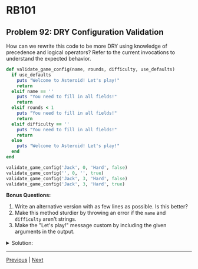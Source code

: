 # RB101
## Problem 92: DRY Configuration Validation

How can we rewrite this code to be more DRY using knowledge of precedence and logical operators? Refer to the current invocations to understand the expected behavior.

```ruby
def validate_game_config(name, rounds, difficulty, use_defaults)
  if use_defaults
    puts "Welcome to Asteroid! Let's play!"
    return
  elsif name == ''
    puts "You need to fill in all fields!"
    return
  elsif rounds < 1
    puts "You need to fill in all fields!"
    return
  elsif difficulty == ''
    puts "You need to fill in all fields!"
    return
  else
    puts "Welcome to Asteroid! Let's play!"
  end
end

validate_game_config('Jack', 0, 'Hard', false)
validate_game_config('', 0, '', true)
validate_game_config('Jack', 3, 'Hard', false)
validate_game_config('Jack', 3, 'Hard', true)
```

**Bonus Questions:**
1. Write an alternative version with as few lines as possible. Is this better?
2. Make this method sturdier by throwing an error if the `name` and `difficulty` aren't strings.
3. Make the "Let's play!" message custom by including the given arguments in the output.

<details>
<summary>Solution:</summary>

**DRY version using logical operators:**

```ruby
def validate_game_config(name, rounds, difficulty, use_defaults)
  if use_defaults || (name != '' && rounds >= 1 && difficulty != '')
    puts "Welcome to Asteroid! Let's play!"
  else
    puts "You need to fill in all fields!"
  end
end

validate_game_config('Jack', 0, 'Hard', false)    # You need to fill in all fields!
validate_game_config('', 0, '', true)             # Welcome to Asteroid! Let's play!
validate_game_config('Jack', 3, 'Hard', false)    # Welcome to Asteroid! Let's play!
validate_game_config('Jack', 3, 'Hard', true)     # Welcome to Asteroid! Let's play!
```

This uses short-circuiting: if `use_defaults` is `true`, the entire condition is `true` and we don't check the other fields.

**Alternative versions (with tradeoffs):**

**Version 2: Using conditional expression:**
```ruby
def validate_game_config(name, rounds, difficulty, use_defaults)
  puts (if !use_defaults && (name == '' || rounds < 1 || difficulty == '')
          "You need to fill in all fields!"
        else
          "Welcome to Asteroid! Let's play!"
        end)
end
```

**Version 3: Ultra-compact (ternary):**
```ruby
def validate_game_config(name, rounds, difficulty, use_defaults)
  puts (!use_defaults && (name == '' || rounds < 1 || difficulty == '')) ? 
       "You need to fill in all fields!" : 
       "Welcome to Asteroid! Let's play!"
end
```

**Bonus Answers:**

**Bonus 1**: Most compact version:

```ruby
def validate_game_config(name, rounds, difficulty, use_defaults)
  puts (!use_defaults && (name == '' || rounds < 1 || difficulty == '')) ? "You need to fill in all fields!" : "Welcome to Asteroid! Let's play!"
end
```

This is more compact but less readable. The first DRY version strikes a better balance between conciseness and clarity.

**Bonus 2**: Adding type validation:

```ruby
def validate_game_config(name, rounds, difficulty, use_defaults)
  unless name.is_a?(String) && difficulty.is_a?(String)
    raise TypeError, "Name and difficulty must be strings!"
  end
  
  if use_defaults || (name != '' && rounds >= 1 && difficulty != '')
    puts "Welcome to Asteroid! Let's play!"
  else
    puts "You need to fill in all fields!"
  end
end
```

**Bonus 3**: Custom message with arguments:

```ruby
def validate_game_config(name, rounds, difficulty, use_defaults)
  if use_defaults || (name != '' && rounds >= 1 && difficulty != '')
    if use_defaults
      puts "Welcome to Asteroid! Let's play!"
    else
      puts "Welcome to Asteroid, #{name}! You'll play #{rounds} rounds at #{difficulty} difficulty. Let's play!"
    end
  else
    puts "You need to fill in all fields!"
  end
end
```

Or using a ternary:
```ruby
def validate_game_config(name, rounds, difficulty, use_defaults)
  if use_defaults || (name != '' && rounds >= 1 && difficulty != '')
    message = use_defaults ? 
              "Welcome to Asteroid! Let's play!" : 
              "Welcome, #{name}! #{rounds} rounds at #{difficulty} difficulty. Let's play!"
    puts message
  else
    puts "You need to fill in all fields!"
  end
end
```

</details>

---

[Previous](091.md) | [Next](093.md)

